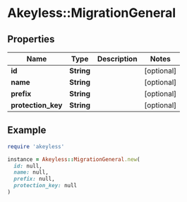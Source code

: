 # Akeyless::MigrationGeneral

## Properties

| Name | Type | Description | Notes |
| ---- | ---- | ----------- | ----- |
| **id** | **String** |  | [optional] |
| **name** | **String** |  | [optional] |
| **prefix** | **String** |  | [optional] |
| **protection_key** | **String** |  | [optional] |

## Example

```ruby
require 'akeyless'

instance = Akeyless::MigrationGeneral.new(
  id: null,
  name: null,
  prefix: null,
  protection_key: null
)
```

